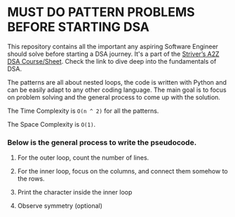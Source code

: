 # MUST DO PATTERN PROBLEMS BEFORE STARTING DSA

This repository contains all the important any aspiring Software Engineer should solve before starting a DSA journey. It's a part of the [Striver’s A2Z DSA Course/Sheet](https://takeuforward.org/?s=Striver%27s+A2Z+DSA+Course). Check the link to dive deep into the fundamentals of DSA.

The patterns are all about nested loops, the code is written with Python and can be easily adapt to any other coding language. The main goal is to focus on problem solving and the general process to come up with the solution. 

The Time Complexity is `O(n ^ 2)` for all the patterns.

The Space Complexity is `O(1)`.

### Below is the general process to write the pseudocode.

1. For the outer loop, count the number of lines.

2. For the inner loop, focus on the columns, and connect them somehow to the rows.

3. Print the character inside the inner loop

4. Observe symmetry (optional)

